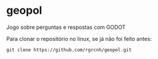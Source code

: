 # geopol
Jogo sobre perguntas e respostas com GODOT

Para clonar o repositório no linux, se já não foi feito antes:

```
git clone https://github.com/rgrcnh/geopol.git
```

